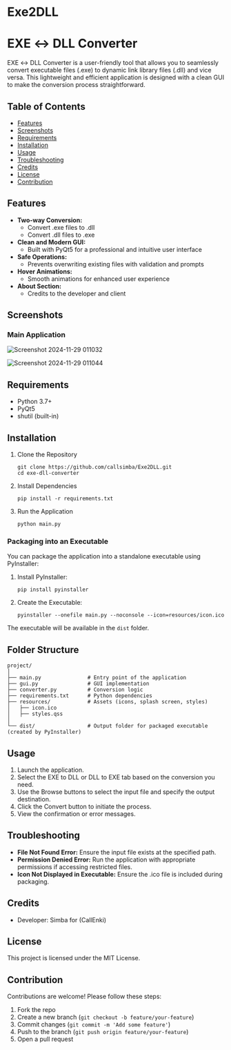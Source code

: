 # Exe2DLL
# EXE ↔ DLL Converter


EXE ↔ DLL Converter is a user-friendly tool that allows you to seamlessly convert executable files (.exe) to dynamic link library files (.dll) and vice versa. This lightweight and efficient application is designed with a clean GUI to make the conversion process straightforward.



## Table of Contents
- [Features](#features)
- [Screenshots](#screenshots)
- [Requirements](#requirements)
- [Installation](#installation)
- [Usage](#usage)
- [Troubleshooting](#troubleshooting)
- [Credits](#credits)
- [License](#license)
- [Contribution](#contribution)

## Features

- **Two-way Conversion:**
  - Convert .exe files to .dll
  - Convert .dll files to .exe
- **Clean and Modern GUI:**
  - Built with PyQt5 for a professional and intuitive user interface
- **Safe Operations:**
  - Prevents overwriting existing files with validation and prompts
- **Hover Animations:**
  - Smooth animations for enhanced user experience
- **About Section:**
  - Credits to the developer and client

## Screenshots

### Main Application
![Screenshot 2024-11-29 011032](https://github.com/user-attachments/assets/187b206a-9933-47a2-ac38-e48d956c3b2e)


![Screenshot 2024-11-29 011044](https://github.com/user-attachments/assets/db4a59b4-4b92-49cc-9650-91f1cdf5e638)


## Requirements

- Python 3.7+
- PyQt5
- shutil (built-in)

## Installation

1. Clone the Repository
   ```
   git clone https://github.com/callsimba/Exe2DLL.git
   cd exe-dll-converter
   ```

2. Install Dependencies
   ```
   pip install -r requirements.txt
   ```

3. Run the Application
   ```
   python main.py
   ```

### Packaging into an Executable

You can package the application into a standalone executable using PyInstaller:

1. Install PyInstaller:
   ```
   pip install pyinstaller
   ```

2. Create the Executable:
   ```
   pyinstaller --onefile main.py --noconsole --icon=resources/icon.ico
   ```

The executable will be available in the `dist` folder.

## Folder Structure

```
project/
│
├── main.py               # Entry point of the application
├── gui.py                # GUI implementation
├── converter.py          # Conversion logic
├── requirements.txt      # Python dependencies
├── resources/            # Assets (icons, splash screen, styles)
│   ├── icon.ico
│   ├── styles.qss
│
└── dist/                 # Output folder for packaged executable (created by PyInstaller)
```

## Usage

1. Launch the application.
2. Select the EXE to DLL or DLL to EXE tab based on the conversion you need.
3. Use the Browse buttons to select the input file and specify the output destination.
4. Click the Convert button to initiate the process.
5. View the confirmation or error messages.

## Troubleshooting

- **File Not Found Error:** Ensure the input file exists at the specified path.
- **Permission Denied Error:** Run the application with appropriate permissions if accessing restricted files.
- **Icon Not Displayed in Executable:** Ensure the .ico file is included during packaging.

## Credits

- Developer: Simba for (CallEnki)

## License

This project is licensed under the MIT License.

## Contribution

Contributions are welcome! Please follow these steps:

1. Fork the repo
2. Create a new branch (`git checkout -b feature/your-feature`)
3. Commit changes (`git commit -m 'Add some feature'`)
4. Push to the branch (`git push origin feature/your-feature`)
5. Open a pull request
